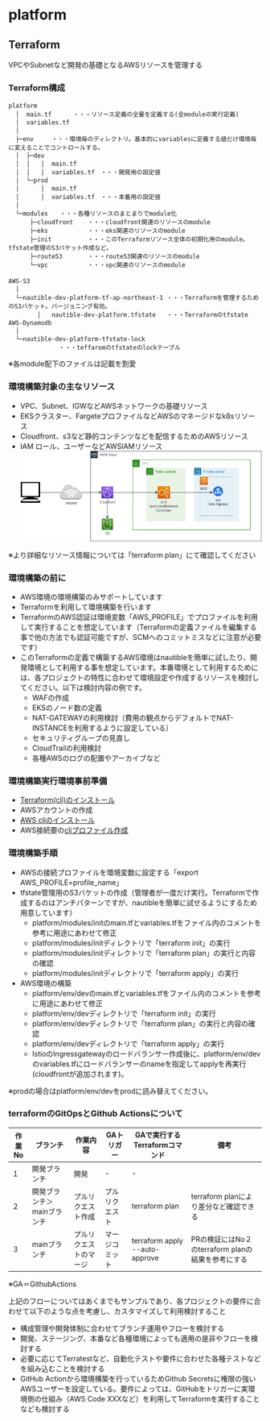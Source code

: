 # platform

## Terraform

VPCやSubnetなど開発の基礎となるAWSリソースを管理する

### Terraform構成

```text
platform
  │  main.tf      ・・・リソース定義の全量を定義する(全moduleの実行定義)
  │  variables.tf
  │
  ├─env     ・・・環境毎のディレクトリ。基本的にvariablesに定義する値だけ環境毎に変えることでコントロールする。
  │  ├─dev
  │  │   │  main.tf
  │  │   │  variables.tf　・・・開発用の設定値
  │  └─prod
  │      │  main.tf
  │      │  variables.tf　・・・本番用の設定値
  │
  └─modules　　・・・各種リソースのまとまりでmodule化
      ├─cloudfront    ・・・cloudfront関連のリソースのmodule
      ├─eks           ・・・eks関連のリソースのmodule
      ├─init          ・・・このTerraformリソース全体の初期化用のmodule。tfstate管理のS3バケット作成など。
      ├─route53       ・・・route53関連のリソースのmodule
      └─vpc           ・・・vpc関連のリソースのmodule

AWS-S3
  │
  └─nautible-dev-platform-tf-ap-northeast-1 ・・・Terraformを管理するためのS3バケット。バージョニング有効。
        │   nautible-dev-platform.tfstate   ・・・Terraformのtfstate
AWS-Dynamodb
  │
  └─nautible-dev-platform-tfstate-lock
              ・・・teffaromのtfstateのlockテーブル
```

※各module配下のファイルは記載を割愛

### 環境構築対象の主なリソース

* VPC、Subnet、IGWなどAWSネットワークの基礎リソース
* EKSクラスター、FargeteプロファイルなどAWSのマネージドなk8sリソース
* Cloudfront、s3など静的コンテンツなどを配信するためのAWSリソース
* IAM ロール、ユーザーなどAWSIAMリソース  
![AWSConfig](AWSConfig.png)

※より詳細なリソース情報については「terraform plan」にて確認してください

### 環境構築の前に

* AWS環境の環境構築のみサポートしています
* Terraformを利用して環境構築を行います
* TerraformのAWS認証は環境変数「AWS_PROFILE」でプロファイルを利用して実行することを想定しています（Terraformの定義ファイルを編集する事で他の方法でも認証可能ですが、SCMへのコミットミスなどに注意が必要です）
* このTerraformの定義で構築するAWS環境はnautibleを簡単に試したり、開発環境として利用する事を想定しています。本番環境として利用するためには、各プロジェクトの特性に合わせて環境設定や作成するリソースを検討してください。以下は検討内容の例です。
  * WAFの作成
  * EKSのノード数の定義
  * NAT-GATEWAYの利用検討（費用の観点からデフォルトでNAT-INSTANCEを利用するように設定している）
  * セキュリティグループの見直し
  * CloudTrailの利用検討
  * 各種AWSのログの配置やアーカイブなど

### 環境構築実行環境事前準備

* [Terraform(cli)のインストール](https://learn.hashicorp.com/tutorials/terraform/install-cli)
* AWSアカウントの作成
* [AWS cliのインストール](https://docs.aws.amazon.com/ja_jp/cli/latest/userguide/cli-chap-install.html)
* AWS接続要の[cliプロファイル作成](https://docs.aws.amazon.com/ja_jp/cli/latest/userguide/cli-configure-profiles.html)

### 環境構築手順

<!-- #### 独自ドメインを利用しない場合
すぐに試してみたい場合はこちら。 -->

* AWSの接続プロファイルを環境変数に設定する「export AWS_PROFILE=profile_name」
* tfstate管理用のS3バケットの作成（管理者が一度だけ実行。Terraformで作成するのはアンチパターンですが、nautibleを簡単に試せるようにするため用意しています）
  * platform/modules/initのmain.tfとvariables.tfをファイル内のコメントを参考に用途にあわせて修正
  * platform/modules/initディレクトリで「terraform init」の実行
  * platform/modules/initディレクトリで「terraform plan」の実行と内容の確認
  * platform/modules/initディレクトリで「terraform apply」の実行
* AWS環境の構築
  * platform/env/devのmain.tfとvariables.tfをファイル内のコメントを参考に用途にあわせて修正
  * platform/env/devディレクトリで「terraform init」の実行
  * platform/env/devディレクトリで「terraform plan」の実行と内容の確認
  * platform/env/devディレクトリで「terraform apply」の実行
  * IstioのIngressgatewayのロードバランサー作成後に、platform/env/devのvariables.tfにロードバランサーのnameを指定してapplyを再実行(cloudfrontが追加されます)。

※prodの場合はplatform/env/devをprodに読み替えてください。

### terraformのGitOpsとGithub Actionsについて

|  作業No  |  ブランチ  |  作業内容  |  GAトリガー  |  GAで実行するTerraformコマンド  | 備考 |
| ---- | ---- |---- |---- | ---- |---- |
|  １  |  開発ブランチ  | 開発 | - | - |  |
|  ２  |  開発ブランチ＞mainブランチ  | プルリクエスト作成 | プルリクエスト | terraform plan | terraform planにより差分など確認できる |
|  ３  |  mainブランチ  | プルリクエストのマージ | マージコミット | terraform apply --auto-approve | PRの検証にはNo２のterraform planの結果を参考にする |

※GA＝GithubActions

上記のフローについてはあくまでもサンプルであり、各プロジェクトの要件に合わせて以下のような点を考慮し、カスタマイズして利用検討すること

* 構成管理や開発体制に合わせてブランチ運用やフローを検討する
* 開発、ステージング、本番など各種環境によっても適用の是非やフローを検討する
* 必要に応じてTerratestなど、自動化テストや要件に合わせた各種テストなどを組み込むことを検討する
* GitHub Actionから環境構築を行っているためGithub Secretsに権限の強いAWSユーザーを設定している。要件によっては、GitHubをトリガーに実環境側の仕組み（AWS Code XXXなど）を利用してTerraformを実行することなども検討する
